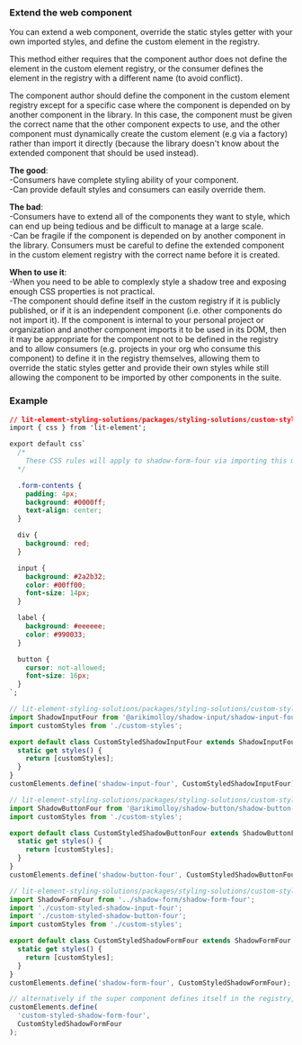 ### Extend the web component

You can extend a web component, override the static styles getter with your own imported styles, and define the custom element in the registry.

This method either requires that the component author does not define the element in the custom element registry, or the consumer defines the element in the registry with a different name (to avoid conflict).

The component author should define the component in the custom element registry except for a specific case where the component is depended on by another component in the library. In this case, the component must be given the correct name that the other component expects to use, and the other component must dynamically create the custom element (e.g via a factory) rather than import it directly (because the library doesn't know about the extended component that should be used instead).

**The good**:  
-Consumers have complete styling ability of your component.  
-Can provide default styles and consumers can easily override them.

**The bad**:  
-Consumers have to extend all of the components they want to style, which can end up being tedious and be difficult to manage at a large scale.  
-Can be fragile if the component is depended on by another component in the library. Consumers must be careful to define the extended component in the custom element registry with the correct name before it is created.

**When to use it**:  
-When you need to be able to complexly style a shadow tree and exposing enough CSS properties is not practical.  
-The component should define itself in the custom registry if it is publicly published, or if it is an independent component (i.e. other components do not import it). If the component is internal to your personal project or organization and another component imports it to be used in its DOM, then it may be appropriate for the component not to be defined in the registry and to allow consumers (e.g. projects in your org who consume this component) to define it in the registry themselves, allowing them to override the static styles getter and provide their own styles while still allowing the component to be imported by other components in the suite.

### Example

```css
// lit-element-styling-solutions/packages/styling-solutions/custom-styles.js
import { css } from 'lit-element';

export default css`
  /*
    These CSS rules will apply to shadow-form-four via importing this module and overriding the static styles getter.
  */

  .form-contents {
    padding: 4px;
    background: #0000ff;
    text-align: center;
  }

  div {
    background: red;
  }

  input {
    background: #2a2b32;
    color: #00ff00;
    font-size: 14px;
  }

  label {
    background: #eeeeee;
    color: #990033;
  }

  button {
    cursor: not-allowed;
    font-size: 16px;
  }
`;

```

```js
// lit-element-styling-solutions/packages/styling-solutions/custom-styled-shadow-input-four.js
import ShadowInputFour from '@arikimolloy/shadow-input/shadow-input-four';
import customStyles from './custom-styles';

export default class CustomStyledShadowInputFour extends ShadowInputFour {
  static get styles() {
    return [customStyles];
  }
}
customElements.define('shadow-input-four', CustomStyledShadowInputFour);
```

```js
// lit-element-styling-solutions/packages/styling-solutions/custom-styled-shadow-button-four.js
import ShadowButtonFour from '@arikimolloy/shadow-button/shadow-button-four';
import customStyles from './custom-styles';

export default class CustomStyledShadowButtonFour extends ShadowButtonFour {
  static get styles() {
    return [customStyles];
  }
}
customElements.define('shadow-button-four', CustomStyledShadowButtonFour);
```

```js
// lit-element-styling-solutions/packages/styling-solutions/custom-styled-shadow-form-four.js
import ShadowFormFour from '../shadow-form/shadow-form-four';
import './custom-styled-shadow-input-four';
import './custom-styled-shadow-button-four';
import customStyles from './custom-styles';

export default class CustomStyledShadowFormFour extends ShadowFormFour {
  static get styles() {
    return [customStyles];
  }
}
customElements.define('shadow-form-four', CustomStyledShadowFormFour);

// alternatively if the super component defines itself in the registry, you can define it with another name:
customElements.define(
  'custom-styled-shadow-form-four',
  CustomStyledShadowFormFour
);
```
